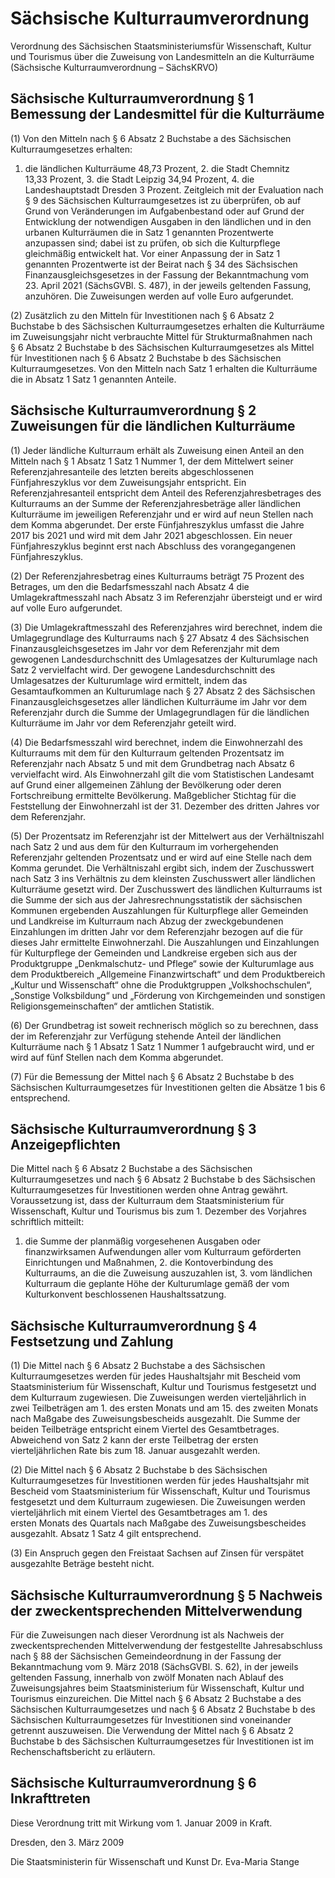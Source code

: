 # Sächsische Kulturraumverordnung

Verordnung des Sächsischen Staatsministeriumsfür Wissenschaft, Kultur und Tourismus über die Zuweisung von Landesmitteln an die Kulturräume (Sächsische Kulturraumverordnung – SächsKRVO)

## Sächsische Kulturraumverordnung § 1 Bemessung der Landesmittel für die Kulturräume

(1) Von den Mitteln nach § 6 Absatz 2 Buchstabe a des Sächsischen Kulturraumgesetzes erhalten:

1. die ländlichen Kulturräume 48,73 Prozent, 2. die Stadt Chemnitz 13,33 Prozent, 3. die Stadt Leipzig 34,94 Prozent, 4. die Landeshauptstadt Dresden 3 Prozent. Zeitgleich mit der Evaluation nach § 9 des Sächsischen Kulturraumgesetzes ist zu überprüfen, ob auf Grund von Veränderungen im Aufgabenbestand oder auf Grund der Entwicklung der notwendigen Ausgaben in den ländlichen und in den urbanen Kulturräumen die in Satz 1 genannten Prozentwerte anzupassen sind; dabei ist zu prüfen, ob sich die Kulturpflege gleichmäßig entwickelt hat. Vor einer Anpassung der in Satz 1 genannten Prozentwerte ist der Beirat nach § 34 des Sächsischen Finanzausgleichsgesetzes in der Fassung der Bekanntmachung vom 23. April 2021 (SächsGVBl. S. 487), in der jeweils geltenden Fassung, anzuhören. Die Zuweisungen werden auf volle Euro aufgerundet.

(2) Zusätzlich zu den Mitteln für Investitionen nach § 6 Absatz 2 Buchstabe b des Sächsischen Kulturraumgesetzes erhalten die Kulturräume im Zuweisungsjahr nicht verbrauchte
Mittel für Strukturmaßnahmen nach § 6 Absatz 2 Buchstabe b des Sächsischen Kulturraumgesetzes als Mittel für Investitionen nach § 6 Absatz 2 Buchstabe b des Sächsischen Kulturraumgesetzes. Von den Mitteln nach Satz 1 erhalten die Kulturräume die in Absatz 1 Satz 1 genannten Anteile.


## Sächsische Kulturraumverordnung § 2 Zuweisungen für die ländlichen Kulturräume

(1) Jeder ländliche Kulturraum erhält als Zuweisung einen Anteil an den Mitteln nach § 1 Absatz 1 Satz 1 Nummer 1, der dem Mittelwert seiner Referenzjahresanteile des letzten bereits abgeschlossenen Fünfjahreszyklus vor dem Zuweisungsjahr entspricht. Ein Referenzjahresanteil entspricht dem Anteil des Referenzjahresbetrages des Kulturraums an der Summe der Referenzjahresbeträge aller ländlichen Kulturräume im jeweiligen Referenzjahr und er wird auf neun Stellen nach dem Komma abgerundet. Der erste Fünfjahreszyklus umfasst die Jahre 2017 bis 2021 und wird mit dem Jahr 2021 abgeschlossen. Ein neuer Fünfjahreszyklus beginnt erst nach Abschluss des vorangegangenen Fünfjahreszyklus.

(2) Der Referenzjahresbetrag eines Kulturraums beträgt 75 Prozent des Betrages, um den die Bedarfsmesszahl nach Absatz 4 die Umlagekraftmesszahl nach Absatz 3 im Referenzjahr übersteigt und er wird auf volle Euro aufgerundet.

(3) Die Umlagekraftmesszahl des Referenzjahres wird berechnet, indem die Umlagegrundlage des Kulturraums nach § 27 Absatz 4 des
Sächsischen Finanzausgleichsgesetzes im Jahr vor dem Referenzjahr mit dem gewogenen Landesdurchschnitt des Umlagesatzes der Kulturumlage nach Satz 2 vervielfacht wird. Der gewogene Landesdurchschnitt des Umlagesatzes der Kulturumlage wird ermittelt, indem das Gesamtaufkommen an Kulturumlage nach § 27 Absatz 2 des Sächsischen Finanzausgleichsgesetzes aller ländlichen Kulturräume im Jahr vor dem Referenzjahr durch die Summe der Umlagegrundlagen für die ländlichen Kulturräume im Jahr vor dem Referenzjahr geteilt wird.

(4) Die Bedarfsmesszahl wird berechnet, indem die Einwohnerzahl des Kulturraums mit dem für den Kulturraum geltenden Prozentsatz im Referenzjahr nach Absatz 5 und mit dem Grundbetrag nach Absatz 6 vervielfacht wird. Als Einwohnerzahl gilt die vom Statistischen Landesamt auf Grund einer allgemeinen Zählung der Bevölkerung oder deren Fortschreibung ermittelte Bevölkerung. Maßgeblicher Stichtag für die Feststellung der Einwohnerzahl ist der 31. Dezember des dritten Jahres vor dem Referenzjahr.

(5) Der Prozentsatz im Referenzjahr ist der Mittelwert aus der Verhältniszahl nach Satz 2 und aus dem für den Kulturraum im vorhergehenden Referenzjahr geltenden Prozentsatz und er wird auf eine Stelle nach dem Komma gerundet. Die Verhältniszahl ergibt sich, indem der Zuschusswert nach Satz 3 ins Verhältnis zu dem kleinsten Zuschusswert aller ländlichen Kulturräume gesetzt wird. Der Zuschusswert des ländlichen Kulturraums ist die Summe der sich aus der Jahresrechnungsstatistik der sächsischen Kommunen ergebenden Auszahlungen für Kulturpflege aller Gemeinden und Landkreise im Kulturraum nach Abzug der zweckgebundenen Einzahlungen im dritten Jahr vor dem Referenzjahr bezogen auf die für dieses Jahr ermittelte Einwohnerzahl. Die Auszahlungen und Einzahlungen für Kulturpflege der Gemeinden und Landkreise ergeben sich aus der Produktgruppe „Denkmalschutz- und Pflege“ sowie der Kulturumlage aus dem Produktbereich „Allgemeine Finanzwirtschaft“ und dem Produktbereich „Kultur und Wissenschaft“ ohne die Produktgruppen „Volkshochschulen“, „Sonstige Volksbildung“ und „Förderung von Kirchgemeinden und sonstigen Religionsgemeinschaften“ der amtlichen Statistik.

(6) Der Grundbetrag ist soweit rechnerisch möglich so zu berechnen, dass der im Referenzjahr zur Verfügung stehende Anteil der ländlichen Kulturräume nach § 1 Absatz 1 Satz 1 Nummer 1 aufgebraucht wird, und er wird auf fünf Stellen nach dem Komma abgerundet.

(7) Für die Bemessung der Mittel nach § 6 Absatz 2 Buchstabe b des Sächsischen Kulturraumgesetzes für Investitionen gelten die Absätze 1 bis 6 entsprechend.


## Sächsische Kulturraumverordnung § 3 Anzeigepflichten

Die Mittel nach § 6 Absatz 2 Buchstabe a des Sächsischen Kulturraumgesetzes und nach § 6 Absatz 2 Buchstabe b des Sächsischen Kulturraumgesetzes für Investitionen werden ohne Antrag gewährt. Voraussetzung ist, dass der Kulturraum dem Staatsministerium für Wissenschaft, Kultur und Tourismus bis zum 1. Dezember des Vorjahres schriftlich mitteilt:

1. die Summe der planmäßig vorgesehenen Ausgaben oder finanzwirksamen Aufwendungen aller vom Kulturraum geförderten Einrichtungen und Maßnahmen, 2. die Kontoverbindung des Kulturraums, an die die Zuweisung auszuzahlen ist, 3. vom ländlichen Kulturraum die geplante Höhe der Kulturumlage gemäß der vom Kulturkonvent beschlossenen Haushaltssatzung. 
## Sächsische Kulturraumverordnung § 4 Festsetzung und Zahlung

(1) Die Mittel nach § 6 Absatz 2 Buchstabe a des Sächsischen Kulturraumgesetzes werden für jedes Haushaltsjahr mit Bescheid vom Staatsministerium für Wissenschaft, Kultur und Tourismus festgesetzt und dem Kulturraum zugewiesen. Die Zuweisungen werden vierteljährlich in zwei Teilbeträgen am 1. des ersten Monats und am 15. des zweiten Monats nach Maßgabe des Zuweisungsbescheids ausgezahlt. Die Summe der beiden Teilbeträge entspricht einem Viertel des Gesamtbetrages. Abweichend von Satz 2 kann der erste Teilbetrag der ersten vierteljährlichen Rate bis zum 18. Januar ausgezahlt werden.

(2) Die Mittel nach § 6 Absatz 2 Buchstabe b des Sächsischen Kulturraumgesetzes für Investitionen werden für jedes Haushaltsjahr mit Bescheid vom Staatsministerium für Wissenschaft, Kultur und Tourismus festgesetzt und dem Kulturraum zugewiesen. Die Zuweisungen werden vierteljährlich mit einem Viertel des Gesamtbetrages am 1. des ersten Monats des Quartals nach Maßgabe des Zuweisungsbescheides ausgezahlt. Absatz 1 Satz 4 gilt entsprechend.

(3) Ein Anspruch gegen den Freistaat Sachsen auf Zinsen für verspätet ausgezahlte Beträge besteht nicht.


## Sächsische Kulturraumverordnung § 5 Nachweis der zweckentsprechenden Mittelverwendung

Für die Zuweisungen nach dieser Verordnung ist als Nachweis der zweckentsprechenden Mittelverwendung der festgestellte Jahresabschluss nach § 88 der Sächsischen Gemeindeordnung in der Fassung der Bekanntmachung vom 9. März 2018 (SächsGVBl. S. 62), in der jeweils geltenden Fassung, innerhalb von zwölf Monaten nach Ablauf des Zuweisungsjahres beim Staatsministerium für Wissenschaft, Kultur und Tourismus einzureichen. Die Mittel nach § 6 Absatz 2 Buchstabe a des Sächsischen Kulturraumgesetzes und nach § 6 Absatz 2 Buchstabe b des Sächsischen Kulturraumgesetzes für Investitionen sind voneinander getrennt auszuweisen. Die Verwendung der Mittel nach § 6 Absatz 2 Buchstabe b des Sächsischen Kulturraumgesetzes für Investitionen ist im Rechenschaftsbericht zu erläutern.


## Sächsische Kulturraumverordnung § 6 Inkrafttreten

Diese Verordnung tritt mit Wirkung vom 1. Januar 2009 in Kraft.

Dresden, den 3. März 2009

Die Staatsministerin für Wissenschaft und Kunst 
           Dr. Eva-Maria Stange


